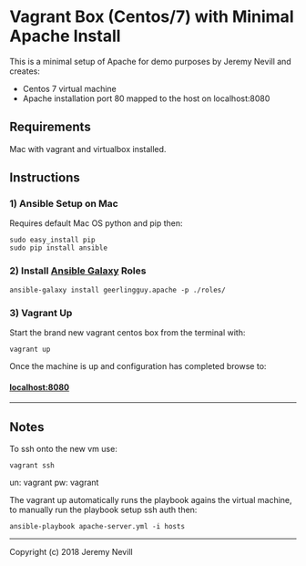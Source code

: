 # Vagrant Box (Centos/7) with Minimal Apache Install
This is a minimal setup of Apache for demo purposes by Jeremy Nevill and creates:
* Centos 7 virtual machine
* Apache installation port 80 mapped to the host on localhost:8080

## Requirements
Mac with vagrant and virtualbox installed.

## Instructions

### 1) Ansible Setup on Mac
Requires default Mac OS python and pip then:
```
sudo easy_install pip
sudo pip install ansible
```

### 2) Install [Ansible Galaxy](https://galaxy.ansible.com) Roles
```
ansible-galaxy install geerlingguy.apache -p ./roles/
```

### 3) Vagrant Up
Start the brand new vagrant centos box from the terminal with:
```
vagrant up
```

Once the machine is up and configuration has completed browse to:

#### [localhost:8080](http://localhost:8080)

---

## Notes

To ssh onto the new vm use:
```
vagrant ssh
```
un: vagrant 
pw: vagrant

The vagrant up automatically runs the playbook agains the virtual machine, to manually run the playbook setup ssh auth then:
```
ansible-playbook apache-server.yml -i hosts
```

---

Copyright (c) 2018 Jeremy Nevill

